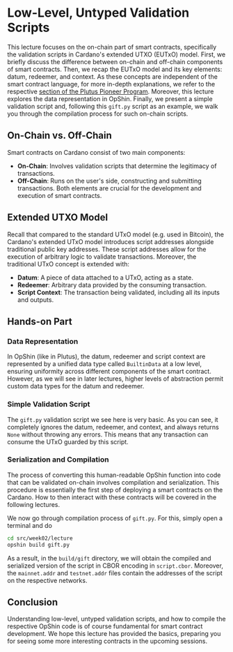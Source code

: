 <!-- [NOTES TO PRESENTER]
Show `imgs/utxo_diagram.png` while going through first 3 sections.
-->

# Low-Level, Untyped Validation Scripts

This lecture focuses on the on-chain part of smart contracts, specifically the validation scripts in Cardano's extended UTXO (EUTxO) model. First, we briefly discuss the difference between on-chain and off-chain components of smart contracts. Then, we recap the EUTxO model and its key elements: datum, redeemer, and context. As these concepts are independent of the smart contract language, for more in-depth explanations, we refer to the respective [section of the Plutus Pioneer Program](https://www.youtube.com/watch?v=3tcWCZV6L_w). Moreover, this lecture explores the data representation in OpShin. Finally, we present a simple validation script and, following this `gift.py` script as an example, we walk you through the compilation process for such on-chain scripts.

## On-Chain vs. Off-Chain

Smart contracts on Cardano consist of two main components:
- **On-Chain**: Involves validation scripts that determine the legitimacy of transactions.
- **Off-Chain**: Runs on the user's side, constructing and submitting transactions.
Both elements are crucial for the development and execution of smart contracts.

## Extended UTXO Model

Recall that compared to the standard UTxO model (e.g. used in Bitcoin), the Cardano's extended UTxO model introduces script addresses alongside traditional public key addresses. These script addresses allow for the execution of arbitrary logic to validate transactions. Moreover, the traditional UTxO concept is extended with:
- **Datum**: A piece of data attached to a UTxO, acting as a state.
- **Redeemer**: Arbitrary data provided by the consuming transaction.
- **Script Context**: The transaction being validated, including all its inputs and outputs.

<!-- [NOTES TO PRESENTER]
Next, open `lecture/gift.py`. The following sections are meant to walk through the script and show how to compile it.
-->

## Hands-on Part

### Data Representation

In OpShin (like in Plutus), the datum, redeemer and script context are represented by a unified data type called `BuiltinData` at a low level, ensuring uniformity across different components of the smart contract. However, as we will see in later lectures, higher levels of abstraction permit custom data types for the datum and redeemer.

### Simple Validation Script

The `gift.py` validation script we see here is very basic. As you can see, it completely ignores the datum, redeemer, and context, and always returns `None` without throwing any errors. This means that any transaction can consume the UTxO guarded by this script.

### Serialization and Compilation

The process of converting this human-readable OpShin function into code that can be validated on-chain involves compilation and serialization. This procedure is essentially the first step of deploying a smart contracts on the Cardano. How to then interact with these contracts will be covered in the following lectures.

We now go through compilation process of `gift.py`. For this, simply open a terminal and do
```bash
cd src/week02/lecture
opshin build gift.py
```
As a result, in the `build/gift` directory, we will obtain the compiled and serialized version of the script in CBOR encoding in `script.cbor`. Moreover, the `mainnet.addr` and `testnet.addr` files contain the addresses of the script on the respective networks.

## Conclusion

Understanding low-level, untyped validation scripts, and how to compile the respective OpShin code is of course fundamental for smart contract development. We hope this lecture has provided the basics, preparing you for seeing some more interesting contracts in the upcoming sessions.
